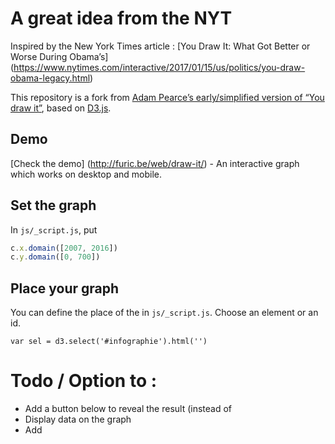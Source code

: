 # A great idea from the NYT

Inspired by the New York Times article : [You Draw It: What Got Better or Worse During Obama’s] (https://www.nytimes.com/interactive/2017/01/15/us/politics/you-draw-obama-legacy.html)
	
This repository is a fork from <a href="https://bl.ocks.org/1wheel/07d9040c3422dac16bd5be741433ff1e">Adam Pearce’s early/simplified version of “You draw it”</a>, based on <a href="https://d3js.org/">D3.js</a>.

## Demo
[Check the demo] (http://furic.be/web/draw-it/) - An interactive graph which works on desktop and mobile.


## Set the graph
In ``js/_script.js``, put 

```javascript
c.x.domain([2007, 2016])
c.y.domain([0, 700])
```

## Place your graph
You can define the place of the  in ``js/_script.js``.  Choose an element or an id.

`var sel = d3.select('#infographie').html('')`

# Todo / Option to  :
- Add a button below to reveal the result (instead of 
- Display data on the graph
- Add 
 

